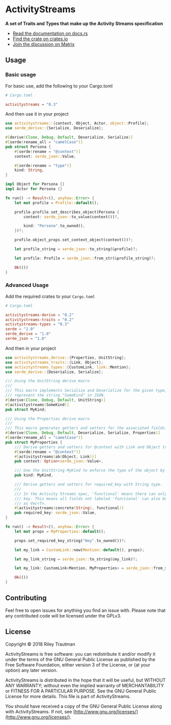 # ActivityStreams
__A set of Traits and Types that make up the Activity Streams specification__

- [Read the documentation on docs.rs](https://docs.rs/activitystreams)
- [Find the crate on crates.io](https://crates.io/crates/activitystreams)
- [Join the discussion on Matrix](https://matrix.to/#/!fAEcHyTUdAaKCzIKCt:asonix.dog?via=asonix.dog)

## Usage

### Basic usage
For basic use, add the following to your Cargo.toml
```toml
# Cargo.toml

activitystreams = "0.3"
```

And then use it in your project
```rust
use activitystreams::{context, Object, Actor, object::Profile};
use serde_derive::{Serialize, Deserialize};

#[derive(Clone, Debug, Default, Deserialize, Serialize)]
#[serde(rename_all = "camelCase")]
pub struct Persona {
    #[serde(rename = "@context")]
    context: serde_json::Value,

    #[serde(rename = "type")]
    kind: String,
}

impl Object for Persona {}
impl Actor for Persona {}

fn run() -> Result<(), anyhow::Error> {
    let mut profile = Profile::default();

    profile.profile.set_describes_object(Persona {
        context: serde_json::to_value(context())?,

        kind: "Persona".to_owned(),
    })?;

    profile.object_props.set_context_object(context())?;

    let profile_string = serde_json::to_string(&profile)?;

    let profile: Profile = serde_json::from_str(&profile_string)?;

    Ok(())
}
```

### Advanced Usage
Add the required crates to your `Cargo.toml`
```toml
# Cargo.toml

activitystreams-derive = "0.2"
activitystreams-traits = "0.2"
activtystreams-types = "0.3"
serde = "1.0"
serde_derive = "1.0"
serde_json = "1.0"
```

And then in your project
```rust
use activitystreams_derive::{Properties, UnitString};
use activitystreams_traits::{Link, Object};
use activitystreams_types::{CustomLink, link::Mention};
use serde_derive::{Deserialize, Serialize};

/// Using the UnitString derive macro
///
/// This macro implements Serialize and Deserialize for the given type, making this type
/// represent the string "SomeKind" in JSON.
#[derive(Clone, Debug, Default, UnitString)]
#[activitystreams(SomeKind)]
pub struct MyKind;

/// Using the Properties derive macro
///
/// This macro generates getters and setters for the associated fields.
#[derive(Clone, Debug, Default, Deserialize, Serialize, Properties)]
#[serde(rename_all = "camelCase")]
pub struct MyProperties {
    /// Derive getters and setters for @context with Link and Object traits.
    #[serde(rename = "@context")]
    #[activitystreams(ab(Object, Link))]
    pub context: Option<serde_json::Value>,

    /// Use the UnitString MyKind to enforce the type of the object by "SomeKind"
    pub kind: MyKind,

    /// Derive getters and setters for required_key with String type.
    ///
    /// In the Activity Streams spec, 'functional' means there can only be one item for this
    /// key. This means all fields not labeled 'functional' can also be serialized/deserialized
    /// as Vec<T>.
    #[activitystreams(concrete(String), functional)]
    pub required_key: serde_json::Value,
}

fn run() -> Result<(), anyhow::Error> {
    let mut props = MyProperties::default();

    props.set_required_key_string("Hey".to_owned())?;

    let my_link = CustomLink::new(Mention::default(), props);

    let my_link_string = serde_json::to_string(&my_link)?;

    let my_link: CustomLink<Mention, MyProperties> = serde_json::from_str(&my_link_string)?;

    Ok(())
}
```

## Contributing
Feel free to open issues for anything you find an issue with. Please note that any contributed code will be licensed under the GPLv3.

## License

Copyright © 2018 Riley Trautman

ActivityStreams is free software: you can redistribute it and/or modify it under the terms of the GNU General Public License as published by the Free Software Foundation, either version 3 of the License, or (at your option) any later version.

ActivityStreams is distributed in the hope that it will be useful, but WITHOUT ANY WARRANTY; without even the implied warranty of MERCHANTABILITY or FITNESS FOR A PARTICULAR PURPOSE. See the GNU General Public License for more details. This file is part of ActivityStreams.

You should have received a copy of the GNU General Public License along with ActivityStreams. If not, see [http://www.gnu.org/licenses/](http://www.gnu.org/licenses/).
